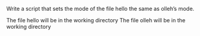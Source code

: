 Write a script that sets the mode of the file hello the same as olleh’s mode.

The file hello will be in the working directory
The file olleh will be in the working directory

